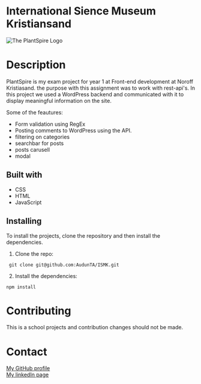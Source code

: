 # International Sience Museum Kristiansand 

![The PlantSpire Logo](https://github.com/AudunTA/PlantSpire_p/blob/master/images/logo.png "Logo")



# Description
PlantSpire is my exam project for year 1 at Front-end development at Noroff Kristiasand. the purpose with this assignment was to work with rest-api's.
In this project we used a WordPress backend and communicated with it to display meaningful information on the site.

Some of the feautures:
* Form validation using RegEx
* Posting comments to WordPress using the API.
* filtering on categories
* searchbar for posts
* posts carusell
* modal

## Built with

* CSS
* HTML
* JavaScript



## Installing

To install the projects, clone the repository and then install the dependencies.

1. Clone the repo:
 ```
  git clone git@github.com:AudunTA/ISMK.git
 ```
2. Install the dependencies:
```
npm install
```

# Contributing
This is a school projects and contribution changes should not be made.


# Contact

[My GitHub profile](https://github.com/AudunTA) <br />
[My linkedIn page](https://www.linkedin.com/in/audun-thompson-anderssen-79b3b3222/)



